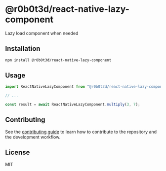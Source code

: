 # @r0b0t3d/react-native-lazy-component

Lazy load component when needed

## Installation

```sh
npm install @r0b0t3d/react-native-lazy-component
```

## Usage

```js
import ReactNativeLazyComponent from "@r0b0t3d/react-native-lazy-component";

// ...

const result = await ReactNativeLazyComponent.multiply(3, 7);
```

## Contributing

See the [contributing guide](CONTRIBUTING.md) to learn how to contribute to the repository and the development workflow.

## License

MIT
